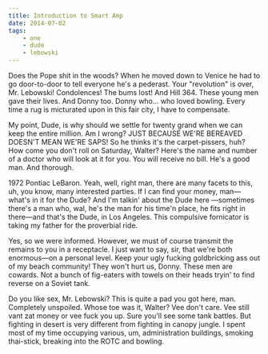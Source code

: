 ```yaml
---
title: Introduction to Smart Amp
date: 2014-07-02
tags:
    - one
    - dude
    - lebowski
---
```


Does the Pope shit in the woods? When he moved down to Venice he had to go door-to-door to tell everyone he's a pederast. Your "revolution" is over, Mr. Lebowski! Condolences! The bums lost! And Hill 364. These young men gave their lives. And Donny too. Donny who... who loved bowling. Every time a rug is micturated upon in this fair city, I have to compensate.

<!-- more -->

My point, Dude, is why should we settle for twenty grand when we can keep the entire million. Am I wrong? JUST BECAUSE WE'RE BEREAVED DOESN'T MEAN WE'RE SAPS! So he thinks it's the carpet-pissers, huh? How come you don't roll on Saturday, Walter? Here's the name and number of a doctor who will look at it for you. You will receive no bill. He's a good man. And thorough.

1972 Pontiac LeBaron. Yeah, well, right man, there are many facets to this, uh, you know, many interested parties. If I can find your money, man— what's in it for the Dude? And I'm talkin' about the Dude here —sometimes there's a man who, wal, he's the man for his time'n place, he fits right in there—and that's the Dude, in Los Angeles. This compulsive fornicator is taking my father for the proverbial ride.

Yes, so we were informed. However, we must of course transmit the remains to you in a receptacle. I just want to say, sir, that we're both enormous—on a personal level. Keep your ugly fucking goldbricking ass out of my beach community! They won't hurt us, Donny. These men are cowards. Not a bunch of fig-eaters with towels on their heads tryin' to find reverse on a Soviet tank.

Do you like sex, Mr. Lebowski? This is quite a pad you got here, man. Completely unspoiled. Whose toe was it, Walter? Vee don't care. Vee still vant zat money or vee fuck you up. Sure you'll see some tank battles. But fighting in desert is very different from fighting in canopy jungle. I spent most of my time occupying various, um, administration buildings, smoking thai-stick, breaking into the ROTC and bowling.